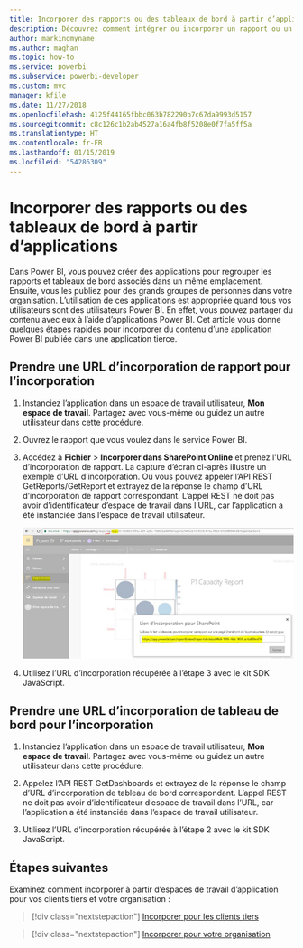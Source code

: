 ```yaml
---
title: Incorporer des rapports ou des tableaux de bord à partir d’applications
description: Découvrez comment intégrer ou incorporer un rapport ou un tableau de bord à partir d’une application Power BI, et non à partir d’un espace de travail d’application.
author: markingmyname
ms.author: maghan
ms.topic: how-to
ms.service: powerbi
ms.subservice: powerbi-developer
ms.custom: mvc
manager: kfile
ms.date: 11/27/2018
ms.openlocfilehash: 4125f44165fbbc063b782290b7c67da9993d5157
ms.sourcegitcommit: c8c126c1b2ab4527a16a4fb8f5208e0f7fa5ff5a
ms.translationtype: HT
ms.contentlocale: fr-FR
ms.lasthandoff: 01/15/2019
ms.locfileid: "54286309"
---
```

# <a name="embed-reports-or-dashboards-from-apps"></a>Incorporer des rapports ou des tableaux de bord à partir d’applications

Dans Power BI, vous pouvez créer des applications pour regrouper les rapports et tableaux de bord associés dans un même emplacement. Ensuite, vous les publiez pour des grands groupes de personnes dans votre organisation. L’utilisation de ces applications est appropriée quand tous vos utilisateurs sont des utilisateurs Power BI. En effet, vous pouvez partager du contenu avec eux à l’aide d’applications Power BI. Cet article vous donne quelques étapes rapides pour incorporer du contenu d’une application Power BI publiée dans une application tierce.

## <a name="grab-a-report-embedurl-for-embedding"></a>Prendre une URL d’incorporation de rapport pour l’incorporation

1. Instanciez l’application dans un espace de travail utilisateur, **Mon espace de travail**. Partagez avec vous-même ou guidez un autre utilisateur dans cette procédure.

2. Ouvrez le rapport que vous voulez dans le service Power BI.

3. Accédez à **Fichier** > **Incorporer dans SharePoint Online** et prenez l’URL d’incorporation de rapport. La capture d’écran ci-après illustre un exemple d’URL d’incorporation. Ou vous pouvez appeler l’API REST GetReports/GetReport et extrayez de la réponse le champ d’URL d’incorporation de rapport correspondant. L’appel REST ne doit pas avoir d’identificateur d’espace de travail dans l’URL, car l’application a été instanciée dans l’espace de travail utilisateur.

    ![Incorporer à partir d’applications](media/embed-from-apps/embed-from-app.png)

4. Utilisez l’URL d’incorporation récupérée à l’étape 3 avec le kit SDK JavaScript.

## <a name="grab-a-dashboard-embedurl-for-embedding"></a>Prendre une URL d’incorporation de tableau de bord pour l’incorporation

1. Instanciez l’application dans un espace de travail utilisateur, **Mon espace de travail**. Partagez avec vous-même ou guidez un autre utilisateur dans cette procédure.

2. Appelez l’API REST GetDashboards et extrayez de la réponse le champ d’URL d’incorporation de tableau de bord correspondant. L’appel REST ne doit pas avoir d’identificateur d’espace de travail dans l’URL, car l’application a été instanciée dans l’espace de travail utilisateur.

3. Utilisez l’URL d’incorporation récupérée à l’étape 2 avec le kit SDK JavaScript.

## <a name="next-steps"></a>Étapes suivantes

Examinez comment incorporer à partir d’espaces de travail d’application pour vos clients tiers et votre organisation :

> [!div class="nextstepaction"]
>[Incorporer pour les clients tiers](embed-sample-for-customers.md)

> [!div class="nextstepaction"]
>[Incorporer pour votre organisation](embed-sample-for-your-organization.md)
